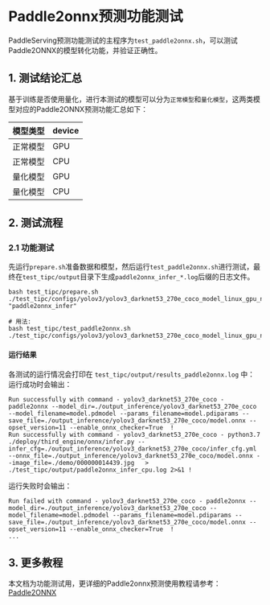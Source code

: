 # Paddle2onnx预测功能测试

PaddleServing预测功能测试的主程序为`test_paddle2onnx.sh`，可以测试Paddle2ONNX的模型转化功能，并验证正确性。

## 1. 测试结论汇总

基于训练是否使用量化，进行本测试的模型可以分为`正常模型`和`量化模型`，这两类模型对应的Paddle2ONNX预测功能汇总如下：

| 模型类型 |device |
|  ----   |  ---- |  
| 正常模型 | GPU |
| 正常模型 | CPU |
| 量化模型 | GPU |
| 量化模型 | CPU |

## 2. 测试流程
### 2.1 功能测试
先运行`prepare.sh`准备数据和模型，然后运行`test_paddle2onnx.sh`进行测试，最终在```test_tipc/output```目录下生成`paddle2onnx_infer_*.log`后缀的日志文件。

```shell
bash test_tipc/prepare.sh ./test_tipc/configs/yolov3/yolov3_darknet53_270e_coco_model_linux_gpu_normal_normal_paddle2onnx_python_linux_cpu.txt "paddle2onnx_infer"

# 用法:
bash test_tipc/test_paddle2onnx.sh ./test_tipc/configs/yolov3/yolov3_darknet53_270e_coco_model_linux_gpu_normal_normal_paddle2onnx_python_linux_cpu.txt
```  

#### 运行结果

各测试的运行情况会打印在 `test_tipc/output/results_paddle2onnx.log` 中：
运行成功时会输出：

```
Run successfully with command - yolov3_darknet53_270e_coco - paddle2onnx --model_dir=./output_inference/yolov3_darknet53_270e_coco --model_filename=model.pdmodel --params_filename=model.pdiparams --save_file=./output_inference/yolov3_darknet53_270e_coco/model.onnx --opset_version=11 --enable_onnx_checker=True  !
Run successfully with command - yolov3_darknet53_270e_coco - python3.7 ./deploy/third_engine/onnx/infer.py --infer_cfg=./output_inference/yolov3_darknet53_270e_coco/infer_cfg.yml --onnx_file=./output_inference/yolov3_darknet53_270e_coco/model.onnx --image_file=./demo/000000014439.jpg   > ./test_tipc/output/paddle2onnx_infer_cpu.log 2>&1 !
```

运行失败时会输出：

```
Run failed with command - yolov3_darknet53_270e_coco - paddle2onnx --model_dir=./output_inference/yolov3_darknet53_270e_coco --model_filename=model.pdmodel --params_filename=model.pdiparams --save_file=./output_inference/yolov3_darknet53_270e_coco/model.onnx --opset_version=11 --enable_onnx_checker=True  !
...
```


## 3. 更多教程

本文档为功能测试用，更详细的Paddle2onnx预测使用教程请参考：[Paddle2ONNX](https://github.com/PaddlePaddle/Paddle2ONNX)
